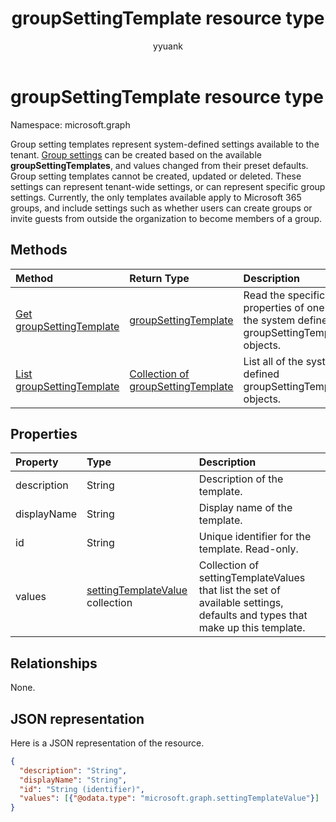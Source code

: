 ﻿---
title: "groupSettingTemplate resource type"
description: "Group setting templates represent system-defined settings available to the tenant."
localization_priority: Normal
author: "yyuank"
ms.prod: "groups"
doc_type: resourcePageType
---

# groupSettingTemplate resource type

Namespace: microsoft.graph

Group setting templates represent system-defined settings available to the tenant. [Group settings](groupsetting.md) can be created based on the available **groupSettingTemplates**, and values changed from their preset defaults. Group setting templates cannot be created, updated or deleted. These settings can represent tenant-wide settings, or can represent specific group settings. Currently, the only templates available apply to Microsoft 365 groups, and include settings such as whether users can create groups or invite guests from outside the organization to become members of a group.

## Methods

| Method                                                           | Return Type                                                   | Description                                                                             |
| :--------------------------------------------------------------- | :------------------------------------------------------------ | :-------------------------------------------------------------------------------------- |
| [Get groupSettingTemplate](../api/groupsettingtemplate-get.md)   | [groupSettingTemplate](groupsettingtemplate.md)               | Read the specific properties of one of the system defined groupSettingTemplate objects. |
| [List groupSettingTemplate](../api/groupsettingtemplate-list.md) | [Collection of groupSettingTemplate](groupsettingtemplate.md) | List all of the system defined groupSettingTemplate objects.                            |

## Properties

| Property    | Type                                                       | Description                                                                                                                 |
| :---------- | :--------------------------------------------------------- | :-------------------------------------------------------------------------------------------------------------------------- |
| description | String                                                     | Description of the template.                                                                                                |
| displayName | String                                                     | Display name of the template.                                                                                               |
| id          | String                                                     | Unique identifier for the template. Read-only.                                                                              |
| values      | [settingTemplateValue](settingtemplatevalue.md) collection | Collection of settingTemplateValues that list the set of available settings, defaults and types that make up this template. |

## Relationships

None.

## JSON representation

Here is a JSON representation of the resource.

<!--{
  "blockType": "resource",
  "openType": true,
  "optionalProperties": [],
  "keyProperty": "id",
  "baseType": "microsoft.graph.directoryObject",
  "@odata.type": "microsoft.graph.groupSettingTemplate"
}-->

```json
{
  "description": "String",
  "displayName": "String",
  "id": "String (identifier)",
  "values": [{"@odata.type": "microsoft.graph.settingTemplateValue"}]
}

```

<!-- uuid: 8fcb5dbc-d5aa-4681-8e31-b001d5168d79
2015-10-25 14:57:30 UTC -->

<!-- {
  "type": "#page.annotation",
  "description": "groupSettingTemplate resource",
  "keywords": "",
  "section": "documentation",
  "tocPath": ""
}-->
